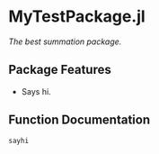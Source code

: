 # MyTestPackage.jl

*The best summation package.*

## Package Features
- Says hi.

## Function Documentation
```@docs
sayhi
```
